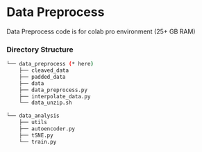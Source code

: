 # Data Preprocess

Data Preprocess code is for colab pro environment (25+ GB RAM)

### Directory Structure

```bash
└── data_preprocess (* here)
    ├── cleaved_data
    ├── padded_data
    ├── data
    ├── data_preprocess.py
    ├── interpolate_data.py
    └── data_unzip.sh
    
└── data_analysis
    ├── utils
    ├── autoencoder.py
    ├── tSNE.py
    └── train.py
``` 
